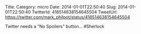 Title: 
Category: micro
Date: 2014-01-01T22:50:40
Slug: 2014-01-01T22:50:40
TwitterId: 418514638154645504
TweetUrl: https://twitter.com/mark_philpot/status/418514638154645504

Twitter needs a "No Spoilers" button… #Sherlock